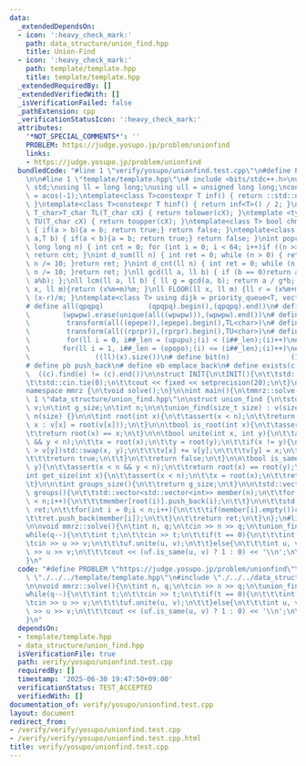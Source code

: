 ```yaml
---
data:
  _extendedDependsOn:
  - icon: ':heavy_check_mark:'
    path: data_structure/union_find.hpp
    title: Union-Find
  - icon: ':heavy_check_mark:'
    path: template/template.hpp
    title: template/template.hpp
  _extendedRequiredBy: []
  _extendedVerifiedWith: []
  _isVerificationFailed: false
  _pathExtension: cpp
  _verificationStatusIcon: ':heavy_check_mark:'
  attributes:
    '*NOT_SPECIAL_COMMENTS*': ''
    PROBLEM: https://judge.yosupo.jp/problem/unionfind
    links:
    - https://judge.yosupo.jp/problem/unionfind
  bundledCode: "#line 1 \"verify/yosupo/unionfind.test.cpp\"\n#define PROBLEM \"https://judge.yosupo.jp/problem/unionfind\"\
    \n\n#line 1 \"template/template.hpp\"\n# include <bits/stdc++.h>\nusing namespace\
    \ std;\nusing ll = long long;\nusing ull = unsigned long long;\nconst double pi\
    \ = acos(-1);\ntemplate<class T>constexpr T inf() { return ::std::numeric_limits<T>::max();\
    \ }\ntemplate<class T>constexpr T hinf() { return inf<T>() / 2; }\ntemplate <typename\
    \ T_char>T_char TL(T_char cX) { return tolower(cX); }\ntemplate <typename T_char>T_char\
    \ TU(T_char cX) { return toupper(cX); }\ntemplate<class T> bool chmin(T& a,T b)\
    \ { if(a > b){a = b; return true;} return false; }\ntemplate<class T> bool chmax(T&\
    \ a,T b) { if(a < b){a = b; return true;} return false; }\nint popcnt(unsigned\
    \ long long n) { int cnt = 0; for (int i = 0; i < 64; i++)if ((n >> i) & 1)cnt++;\
    \ return cnt; }\nint d_sum(ll n) { int ret = 0; while (n > 0) { ret += n % 10;\
    \ n /= 10; }return ret; }\nint d_cnt(ll n) { int ret = 0; while (n > 0) { ret++;\
    \ n /= 10; }return ret; }\nll gcd(ll a, ll b) { if (b == 0)return a; return gcd(b,\
    \ a%b); };\nll lcm(ll a, ll b) { ll g = gcd(a, b); return a / g*b; };\nll MOD(ll\
    \ x, ll m){return (x%m+m)%m; }\nll FLOOR(ll x, ll m) {ll r = (x%m+m)%m; return\
    \ (x-r)/m; }\ntemplate<class T> using dijk = priority_queue<T, vector<T>, greater<T>>;\n\
    # define all(qpqpq)           (qpqpq).begin(),(qpqpq).end()\n# define UNIQUE(wpwpw)\
    \        (wpwpw).erase(unique(all((wpwpw))),(wpwpw).end())\n# define LOWER(epepe)\
    \         transform(all((epepe)),(epepe).begin(),TL<char>)\n# define UPPER(rprpr)\
    \         transform(all((rprpr)),(rprpr).begin(),TU<char>)\n# define rep(i,upupu)\
    \         for(ll i = 0, i##_len = (upupu);(i) < (i##_len);(i)++)\n# define reps(i,opopo)\
    \        for(ll i = 1, i##_len = (opopo);(i) <= (i##_len);(i)++)\n# define len(x)\
    \                ((ll)(x).size())\n# define bit(n)               (1LL << (n))\n\
    # define pb push_back\n# define eb emplace_back\n# define exists(c, e)       \
    \  ((c).find(e) != (c).end())\n\nstruct INIT{\n\tINIT(){\n\t\tstd::ios::sync_with_stdio(false);\n\
    \t\tstd::cin.tie(0);\n\t\tcout << fixed << setprecision(20);\n\t}\n}INIT;\n\n\
    namespace mmrz {\n\tvoid solve();\n}\n\nint main(){\n\tmmrz::solve();\n}\n#line\
    \ 1 \"data_structure/union_find.hpp\"\n\nstruct union_find {\n\tstd::vector<int>\
    \ v;\n\tint g_size;\n\tint n;\n\n\tunion_find(size_t size) : v(size, -1), g_size(size),\
    \ n(size) {}\n\n\tint root(int x){\n\t\tassert(x < n);\n\t\treturn (v[x] < 0 ?\
    \ x : v[x] = root(v[x]));\n\t}\n\n\tbool is_root(int x){\n\t\tassert(x < n);\n\
    \t\treturn root(x) == x;\n\t}\n\n\tbool unite(int x, int y){\n\t\tassert(x < n\
    \ && y < n);\n\t\tx = root(x);\n\t\ty = root(y);\n\t\tif(x != y){\n\t\t\tif(v[x]\
    \ > v[y])std::swap(x, y);\n\t\t\tv[x] += v[y];\n\t\t\tv[y] = x;\n\t\t\tg_size--;\n\
    \t\t\treturn true;\n\t\t}\n\t\treturn false;\n\t}\n\n\tbool is_same(int x,int\
    \ y){\n\t\tassert(x < n && y < n);\n\t\treturn root(x) == root(y);\n\t}\n\n\t\
    int get_size(int x){\n\t\tassert(x < n);\n\t\tx = root(x);\n\t\treturn -v[x];\n\
    \t}\n\n\tint groups_size(){\n\t\treturn g_size;\n\t}\n\n\tstd::vector<std::vector<int>>\
    \ groups(){\n\t\tstd::vector<std::vector<int>> member(n);\n\t\tfor(int i = 0;i\
    \ < n;i++){\n\t\t\tmember[root(i)].push_back(i);\n\t\t}\n\n\t\tstd::vector<std::vector<int>>\
    \ ret;\n\t\tfor(int i = 0;i < n;i++){\n\t\t\tif(member[i].empty())continue;\n\t\
    \t\tret.push_back(member[i]);\n\t\t}\n\t\treturn ret;\n\t}\n};\n#line 5 \"verify/yosupo/unionfind.test.cpp\"\
    \n\nvoid mmrz::solve(){\n\tint n, q;\n\tcin >> n >> q;\n\tunion_find uf(n);\n\t\
    while(q--){\n\t\tint t;\n\t\tcin >> t;\n\t\tif(t == 0){\n\t\t\tint u, v;\n\t\t\
    \tcin >> u >> v;\n\t\t\tuf.unite(u, v);\n\t\t}else{\n\t\t\tint u, v;\n\t\t\tcin\
    \ >> u >> v;\n\t\t\tcout << (uf.is_same(u, v) ? 1 : 0) << '\\n';\n\t\t}\n\t}\n\
    }\n"
  code: "#define PROBLEM \"https://judge.yosupo.jp/problem/unionfind\"\n\n#include\
    \ \"./../../template/template.hpp\"\n#include \"./../../data_structure/union_find.hpp\"\
    \n\nvoid mmrz::solve(){\n\tint n, q;\n\tcin >> n >> q;\n\tunion_find uf(n);\n\t\
    while(q--){\n\t\tint t;\n\t\tcin >> t;\n\t\tif(t == 0){\n\t\t\tint u, v;\n\t\t\
    \tcin >> u >> v;\n\t\t\tuf.unite(u, v);\n\t\t}else{\n\t\t\tint u, v;\n\t\t\tcin\
    \ >> u >> v;\n\t\t\tcout << (uf.is_same(u, v) ? 1 : 0) << '\\n';\n\t\t}\n\t}\n\
    }\n"
  dependsOn:
  - template/template.hpp
  - data_structure/union_find.hpp
  isVerificationFile: true
  path: verify/yosupo/unionfind.test.cpp
  requiredBy: []
  timestamp: '2025-06-30 19:47:50+09:00'
  verificationStatus: TEST_ACCEPTED
  verifiedWith: []
documentation_of: verify/yosupo/unionfind.test.cpp
layout: document
redirect_from:
- /verify/verify/yosupo/unionfind.test.cpp
- /verify/verify/yosupo/unionfind.test.cpp.html
title: verify/yosupo/unionfind.test.cpp
---
```

